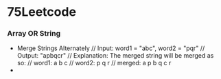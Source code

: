 # 75Leetcode

### Array OR String
  - Merge Strings Alternately
    // Input: word1 = "abc", word2 = "pqr"
    // Output: "apbqcr"
    // Explanation: The merged string will be merged as so:
    // word1:  a   b   c
    // word2:    p   q   r
    // merged: a p b q c r
  - 
